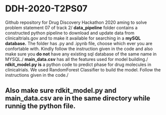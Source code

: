 # DDH-2020-T2PS07
Github repository for Drug Discovery Hackathon 2020 aming to solve problem statement 07 of track 2/
**data_pipeline** folder contains a constructed python pipeline to download and update data from clinicaltrials.gov and to make it available for searching in a **mySQL database.** The folder has .py and .ipynb file, choose which ever you are confortable with. Kindly follow the instruction given in the code and also make sure you **do not** have any existing sql database of the same name in MYSQL./
**main_data.csv** has all the features used for model building./
**rdkit_model.py is** a python code to predict phase for drug molecules in clinicalrials. We used RandomForest Classifier to build the model. Follow the instructions given in the code./
## Also make sure rdkit_model.py and main_data.csv are in the same directory while runnig the python file. 
